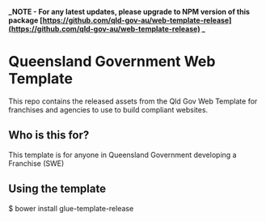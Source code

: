 **_NOTE - For any latest updates, please upgrade to NPM version of this package [https://github.com/qld-gov-au/web-template-release](https://github.com/qld-gov-au/web-template-release) _**

# Queensland Government Web Template

This repo contains the released assets from the Qld Gov Web Template for franchises and agencies to use to build compliant websites.

## Who is this for?
This template is for anyone in Queensland Government developing a Franchise (SWE)

## Using the template
$ bower install glue-template-release

